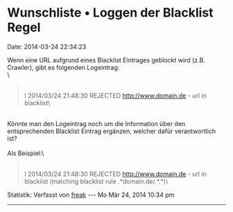 Wunschliste • Loggen der Blacklist Regel
========================================

Date: 2014-03-24 22:34:23

Wenn eine URL aufgrund eines Blacklist Eintrages geblockt wird (z.B.
Crawler), gibt es folgenden Logeintrag:\
\

> <div>
>
> \
> I 2014/03/24 21:48:30 REJECTED <http://www.domain.de> - url in
> blacklist\
>
> </div>

\
Könnte man den Logeintrag noch um die Information über den
entsprechenden Blacklist Eintrag ergänzen, welcher dafür verantwortlich
ist?\
\
Als Beispiel:\

> <div>
>
> \
> I 2014/03/24 21:48:30 REJECTED <http://www.domain.de> - url in
> blacklist (matching blacklist rule .\*domain.de/.\*.\*)\
>
> </div>

Statistik: Verfasst von
[freak](http://forum.yacy-websuche.de/memberlist.php?mode=viewprofile&u=9007)
--- Mo Mär 24, 2014 10:34 pm

------------------------------------------------------------------------
